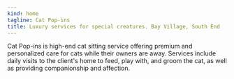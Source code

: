 ```yaml
---
kind: home
tagline: Cat Pop-ins
title: Luxury services for special creatures. Bay Village, South End
---
```


Cat Pop-ins is high-end cat sitting service offering premium and personalized
care for cats while their owners are away. Services include daily visits to
the client's home to feed, play with, and groom the cat, as well as providing
companionship and affection.
